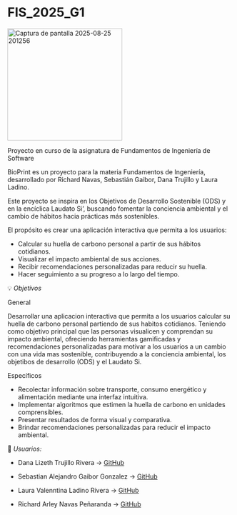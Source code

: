 # FIS\_2025\_G1
<img width="257" height="251" alt="Captura de pantalla 2025-08-25 201256" src="https://github.com/user-attachments/assets/41cd260b-ea21-4761-9e93-9d8d2834ce11" />

Proyecto en curso de la asignatura de Fundamentos de Ingeniería de Software

BioPrint es un proyecto para la materia Fundamentos de Ingeniería, desarrollado por Richard Navas, Sebastián Gaibor, Dana Trujillo y Laura Ladino.

Este proyecto se inspira en los Objetivos de Desarrollo Sostenible (ODS) y en la encíclica Laudato Si’, buscando fomentar la conciencia ambiental y el cambio de hábitos hacia prácticas más sostenibles.

El propósito es crear una aplicación interactiva que permita a los usuarios:

* Calcular su huella de carbono personal a partir de sus hábitos cotidianos.
* Visualizar el impacto ambiental de sus acciones.
* Recibir recomendaciones personalizadas para reducir su huella.
* Hacer seguimiento a su progreso a lo largo del tiempo.

💡 *Objetivos*

General

Desarrollar una aplicacion interactiva que permita a los usuarios calcular su huella de carbono personal partiendo de sus habitos cotidianos. Teniendo como objetivo principal que las personas visualicen y comprendan su impacto ambiental, ofreciendo herramientas gamificadas y recomendaciones personalizadas para motivar a los usuarios a un cambio con una vida mas sostenible, contribuyendo a la conciencia ambiental, los objetibos de desarrollo (ODS) y el Laudato Si.

Específicos

* Recolectar información sobre transporte, consumo energético y alimentación mediante una interfaz intuitiva.
* Implementar algoritmos que estimen la huella de carbono en unidades comprensibles.
* Presentar resultados de forma visual y comparativa.
* Brindar recomendaciones personalizadas para reducir el impacto ambiental.

👥 *Usuarios:*
- Dana Lizeth Trujillo Rivera → [GitHub](https://github.com/daliz-18)

- Sebastian Alejandro Gaibor Gonzalez  → [GitHub](https://github.com/SebastianGaibor)

- Laura Valenntina Ladino Rivera  → [GitHub](https://github.com/githublauraa)

- Richard Arley Navas Peñaranda → [GitHub](https://github.com/richnav221)
